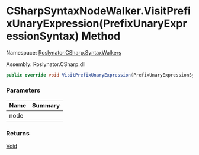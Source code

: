 # CSharpSyntaxNodeWalker\.VisitPrefixUnaryExpression\(PrefixUnaryExpressionSyntax\) Method

Namespace: [Roslynator.CSharp.SyntaxWalkers](../../README.md)

Assembly: Roslynator\.CSharp\.dll

```csharp
public override void VisitPrefixUnaryExpression(PrefixUnaryExpressionSyntax node)
```

### Parameters

| Name | Summary |
| ---- | ------- |
| node | |

### Returns

[Void](https://docs.microsoft.com/en-us/dotnet/api/system.void)

